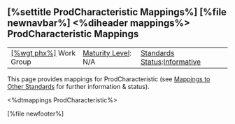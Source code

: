 \[%settitle ProdCharacteristic Mappings%\]
\[%file newnavbar%\]
&lt;%diheader mappings%&gt;
ProdCharacteristic Mappings
---------------------------

|                                              |                                               |                                                                                        |
|----------------------------------------------|-----------------------------------------------|----------------------------------------------------------------------------------------|
| [\[%wgt phx%\]](%5B%wg%20phx%%5D) Work Group | [Maturity Level](versions.html#maturity): N/A | [Standards Status](versions.html#std-process):[Informative](versions.html#std-process) |

This page provides mappings for ProdCharacteristic (see [Mappings to Other Standards](mappings.html) for further information & status).

&lt;%dtmappings ProdCharacteristic%&gt;

\[%file newfooter%\]
